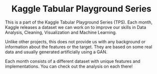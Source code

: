 <h1 align="center"> Kaggle Tabular Playground Series </h1>

This is a part of the Kaggle Tabular Playground Series (TPS). Each month, Kaggle releases a dataset we can work on to improve our skills in Data Analysis, Cleaning, Visualization and Machine Learning.

Unlike other projects, this does not provide us with any background or information about the features or the target. They are based on some real data and usually generated artificially using a GAN.

Each month consists of a different dataset with unique features and implementations. You can check out the analysis on each there!

